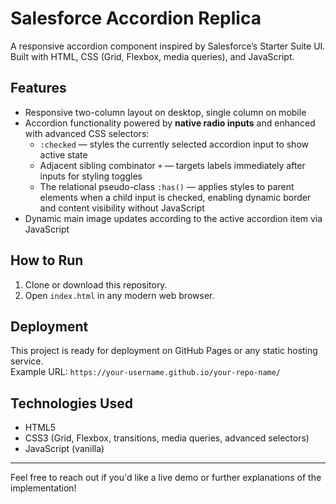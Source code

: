 # Salesforce Accordion Replica

A responsive accordion component inspired by Salesforce’s Starter Suite UI.  
Built with HTML, CSS (Grid, Flexbox, media queries), and JavaScript.

## Features

- Responsive two-column layout on desktop, single column on mobile
- Accordion functionality powered by **native radio inputs** and enhanced with advanced CSS selectors:
  - `:checked` — styles the currently selected accordion input to show active state
  - Adjacent sibling combinator `+` — targets labels immediately after inputs for styling toggles
  - The relational pseudo-class `:has()` — applies styles to parent elements when a child input is checked, enabling dynamic border and content visibility without JavaScript
- Dynamic main image updates according to the active accordion item via JavaScript

## How to Run

1. Clone or download this repository.
2. Open `index.html` in any modern web browser.

## Deployment

This project is ready for deployment on GitHub Pages or any static hosting service.  
Example URL: `https://your-username.github.io/your-repo-name/`

## Technologies Used

- HTML5
- CSS3 (Grid, Flexbox, transitions, media queries, advanced selectors)
- JavaScript (vanilla)

---

Feel free to reach out if you'd like a live demo or further explanations of the implementation!
